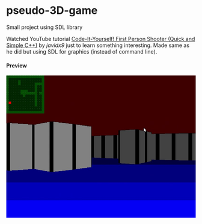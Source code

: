 # pseudo-3D-game
Small project using SDL library

Watched YouTube tutorial [Code-It-Yourself! First Person Shooter (Quick and Simple C++)](https://youtu.be/xW8skO7MFYw) by *javidx9* just to learn something interesting.
Made same as he did but using SDL for graphics (instead of command line).

#### Preview

[![](https://github.com/0xErr420/pseudo-3D-game/blob/10e84980d52837fc8126ceaa9475cd9fab7c3265/SDL%20window%202022-08-26%2000-56-17_Moment.jpg)](https://github.com/0xErr420/pseudo-3D-game/blob/27c13d93cc3253a02855be8147f2cbc581755680/SDL%20window%202022-08-26%2000-56-17.mp4)

